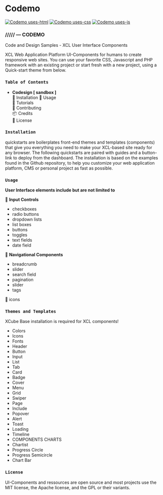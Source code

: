 # Codemo  
[![Codemo uses-html](http://ForTheBadge.com/images/badges/uses-html.svg)](https://github.com/gigamaster/codemo)
[![Codemo uses-css](http://ForTheBadge.com/images/badges/uses-css.svg)](https://github.com/gigamaster/codemo)
[![Codemo uses-js](http://ForTheBadge.com/images/badges/uses-js.svg)](https://github.com/gigamaster/codemo)

### ///// — CODEMO

Code and Design Samples - XCL User Interface Components

XCL Web Application Platform UI-Components for humans to create responsive web sites. 
You can use your favorite CSS, Javascript and PHP framework with an existing project or start fresh with a new project, using a Quick-start theme from below.   
  
### `Table of Contents`  

- **Codesign [ sandbox ]**  
:game_die: Installation 
:triangular_ruler: Usage  
:beginner: Tutorials  
:construction: Contributing  
:package: Credits  
:iphone: License  

### `Installation`  

quickstarts are boilerplates front-end themes and templates (components) that give you everything you need to make your XCL-based site ready for any browser. 
The following quickstarts are paired with guides and a button-link to deploy from the dashboard. The installation is based on the examples found in the Github repository, to help you customize your web application platform, CMS or personal project as fast as possible.

### `Usage`


**User Interface elements include but are not limited to**

:file_folder: **Input Controls**  
- checkboxes
- radio buttons
- dropdown lists
- list boxes
- buttons
- toggles
- text fields
- date field

:file_folder: **Navigational Components**  
- breadcrumb
- slider
- search field
- pagination
- slider
- tags  

:file_folder: icons

### `Themes and Templates`

XCube Base installation is required for XCL components!

- Colors
- Icons
- Fonts
- Header
- Button
- Input
- List
- Tab
- Card
- Badge
- Cover
- Menu
- Grid
- Swiper
- Page
- Include
- Popover
- Alert
- Toast
- Loading
- Timeline
- COMPONENTS CHARTS
- Chartist
- Progress Circle
- Progress Semicircle
- Chart Bar

### `License`

UI-Components and ressources are open source and most projects use the MIT license, the Apache license, and the GPL or their variants.

